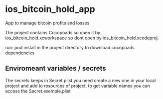 # ios_bitcoin_hold_app
App to manage bitcoin profits and losses

The project contains Cocopoads so open it by ios_bitcoin_hold.xcworkspace so dont open by ios_bitcoin_hold.xcodeproj.

run: pod install 
in the project directory to download cocopoads dependencies

## Enviromeant variables / secrets

The secrets keeps in Secret.plist you need create a new one in your local project and add to resources of project, to get variable names you can access the Secret.exemple.plist
